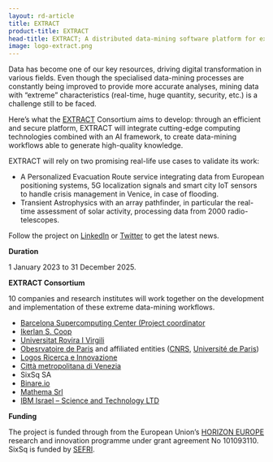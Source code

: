 ```yaml
---
layout: rd-article
title: EXTRACT
product-title: EXTRACT
head-title: EXTRACT; A distributed data-mining software platform for extreme data across the compute continuum
image: logo-extract.png
---
```

	

Data has become one of our key resources, driving digital transformation in various fields. Even though the specialised data-mining processes are constantly being improved to provide more accurate analyses, mining data with “extreme” characteristics (real-time, huge quantity, security, etc.) is a challenge still to be faced.

Here’s what the [EXTRACT](https://extract-project.eu/) Consortium aims to develop: through an efficient and secure platform, EXTRACT will integrate cutting-edge computing technologies combined with an AI framework, to create data-mining workflows able to generate high-quality knowledge.

EXTRACT will rely on two promising real-life use cases to validate its work:
-	A Personalized Evacuation Route service integrating data from European positioning systems, 5G localization signals and smart city IoT sensors to handle crisis management in Venice, in case of flooding.
-	Transient Astrophysics with an array pathfinder, in particular the real-time assessment of solar activity, processing data from 2000 radio-telescopes.

Follow the project on [LinkedIn](https://www.linkedin.com/company/extract-eu-project/) or [Twitter](https://twitter.com/EXTRACT_EU_proj) to get the latest news.

**Duration**

1 January 2023 to 31 December 2025.

**EXTRACT Consortium** 

10 companies and research institutes will work together on the development and implementation of these extreme data-mining workflows.

-	[Barcelona Supercomputing Center (Project coordinator](https://www.bsc.es/)
-	[Ikerlan S. Coop](https://www.ikerlan.es/en/)
-	[Universitat Rovira I Virgili](https://www.urv.cat/en/)
-	[Obesrvatoire de Paris](https://www.observatoiredeparis.psl.eu/?lang=fr) and affiliated entities ([CNRS](https://www.cnrs.fr/en), [Université de Paris](https://u-paris.fr/en/))
-	[Logos Ricerca e Innovazione](https://www.logos-ri.eu/)
-	[Città metropolitana di Venezia](https://www.cittametropolitana.ve.it/)
-	SixSq SA
-	[Binare.io](https://binare.io/)
-	[Mathema Srl](https://www.mathema.com/)
-	[IBM Israel – Science and Technology LTD](https://www.ibm.com/il-en)
 

**Funding**

The project is funded through from the European Union’s [HORIZON EUROPE](https://research-and-innovation.ec.europa.eu/funding/funding-opportunities/funding-programmes-and-open-calls/horizon-europe_en) research and innovation programme under grant agreement No 101093110. SixSq is funded by [SEFRI](https://www.sbfi.admin.ch/sbfi/en/home.html).